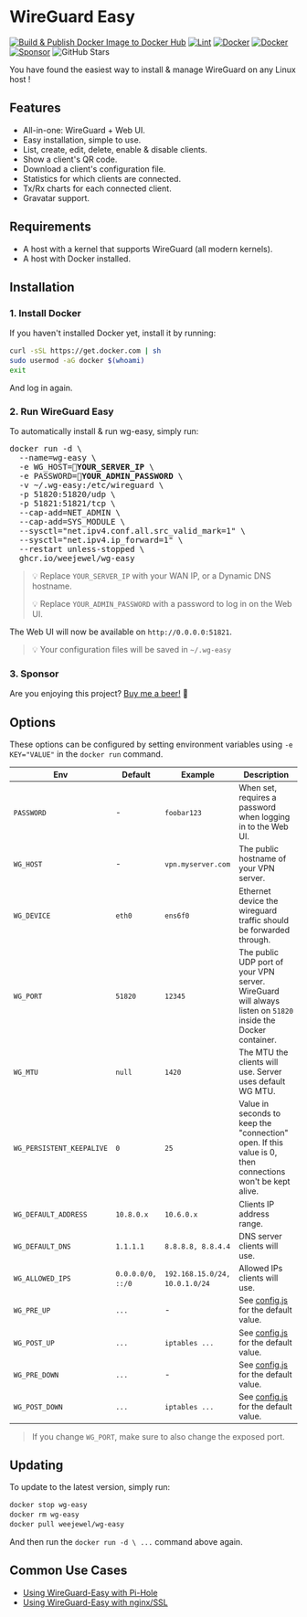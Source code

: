 # WireGuard Easy

[![Build & Publish Docker Image to Docker Hub](https://github.com/WeeJeWel/wg-easy/actions/workflows/deploy.yml/badge.svg?branch=production)](https://github.com/WeeJeWel/wg-easy/actions/workflows/deploy.yml)
[![Lint](https://github.com/WeeJeWel/wg-easy/actions/workflows/lint.yml/badge.svg?branch=master)](https://github.com/WeeJeWel/wg-easy/actions/workflows/lint.yml)
[![Docker](https://img.shields.io/docker/v/weejewel/wg-easy/latest)](https://hub.docker.com/r/weejewel/wg-easy)
[![Docker](https://img.shields.io/docker/pulls/weejewel/wg-easy.svg)](https://hub.docker.com/r/weejewel/wg-easy)
[![Sponsor](https://img.shields.io/github/sponsors/weejewel)](https://github.com/sponsors/WeeJeWel)
![GitHub Stars](https://img.shields.io/github/stars/weejewel/wg-easy)

You have found the easiest way to install & manage WireGuard on any Linux host !

<p align="center"
  <img src="./assets/screenshot.png" alt="Alternate text" width="802" /img>
</p>

## Features

* All-in-one: WireGuard + Web UI.
* Easy installation, simple to use.
* List, create, edit, delete, enable & disable clients.
* Show a client's QR code.
* Download a client's configuration file.
* Statistics for which clients are connected.
* Tx/Rx charts for each connected client.
* Gravatar support.

## Requirements

* A host with a kernel that supports WireGuard (all modern kernels).
* A host with Docker installed.

## Installation

### 1. Install Docker

If you haven't installed Docker yet, install it by running:

```bash
curl -sSL https://get.docker.com | sh
sudo usermod -aG docker $(whoami)
exit
```

And log in again.

### 2. Run WireGuard Easy

To automatically install & run wg-easy, simply run:

<pre>
docker run -d \
  --name=wg-easy \
  -e WG_HOST=<b>🚨YOUR_SERVER_IP</b> \
  -e PASSWORD=<b>🚨YOUR_ADMIN_PASSWORD</b> \
  -v ~/.wg-easy:/etc/wireguard \
  -p 51820:51820/udp \
  -p 51821:51821/tcp \
  --cap-add=NET_ADMIN \
  --cap-add=SYS_MODULE \
  --sysctl="net.ipv4.conf.all.src_valid_mark=1" \
  --sysctl="net.ipv4.ip_forward=1" \
  --restart unless-stopped \
  ghcr.io/weejewel/wg-easy
</pre>
> 💡 Replace `YOUR_SERVER_IP` with your WAN IP, or a Dynamic DNS hostname.
>
> 💡 Replace `YOUR_ADMIN_PASSWORD` with a password to log in on the Web UI.

The Web UI will now be available on `http://0.0.0.0:51821`.

> 💡 Your configuration files will be saved in `~/.wg-easy`

### 3. Sponsor

Are you enjoying this project? [Buy me a beer!](https://github.com/sponsors/WeeJeWel) 🍻

## Options

These options can be configured by setting environment variables using `-e KEY="VALUE"` in the `docker run` command.

| Env                       | Default           | Example                        | Description                                                                                                  |
| ------------------------- | ----------------- | ------------------------------ | ------------------------------------------------------------------------------------------------------------ |
| `PASSWORD`                | -                 | `foobar123`                    | When set, requires a password when logging in to the Web UI.                                                 |
| `WG_HOST`                 | -                 | `vpn.myserver.com`             | The public hostname of your VPN server.                                                                      |
| `WG_DEVICE`               | `eth0`            | `ens6f0`                       | Ethernet device the wireguard traffic should be forwarded through.                                           |
| `WG_PORT`                 | `51820`           | `12345`                        | The public UDP port of your VPN server. WireGuard will always listen on `51820` inside the Docker container. |
| `WG_MTU`                  | `null`            | `1420`                         | The MTU the clients will use. Server uses default WG MTU.                                                    |
| `WG_PERSISTENT_KEEPALIVE` | `0`               | `25`                           | Value in seconds to keep the "connection" open. If this value is 0, then connections won't be kept alive.    |
| `WG_DEFAULT_ADDRESS`      | `10.8.0.x`        | `10.6.0.x`                     | Clients IP address range.                                                                                    |
| `WG_DEFAULT_DNS`          | `1.1.1.1`         | `8.8.8.8, 8.8.4.4`             | DNS server clients will use.                                                                                 |
| `WG_ALLOWED_IPS`          | `0.0.0.0/0, ::/0` | `192.168.15.0/24, 10.0.1.0/24` | Allowed IPs clients will use.                                                                                |
| `WG_PRE_UP`               | `...`             | -                              | See [config.js](https://github.com/WeeJeWel/wg-easy/blob/master/src/config.js#L19) for the default value.    |
| `WG_POST_UP`              | `...`             | `iptables ...`                 | See [config.js](https://github.com/WeeJeWel/wg-easy/blob/master/src/config.js#L20) for the default value.    |
| `WG_PRE_DOWN`             | `...`             | -                              | See [config.js](https://github.com/WeeJeWel/wg-easy/blob/master/src/config.js#L27) for the default value.    |
| `WG_POST_DOWN`            | `...`             | `iptables ...`                 | See [config.js](https://github.com/WeeJeWel/wg-easy/blob/master/src/config.js#L28) for the default value.    |

> If you change `WG_PORT`, make sure to also change the exposed port.

## Updating

To update to the latest version, simply run:

```bash
docker stop wg-easy
docker rm wg-easy
docker pull weejewel/wg-easy
```

And then run the `docker run -d \ ...` command above again.

## Common Use Cases

* [Using WireGuard-Easy with Pi-Hole](https://github.com/WeeJeWel/wg-easy/wiki/Using-WireGuard-Easy-with-Pi-Hole)
* [Using WireGuard-Easy with nginx/SSL](https://github.com/WeeJeWel/wg-easy/wiki/Using-WireGuard-Easy-with-nginx-SSL)
